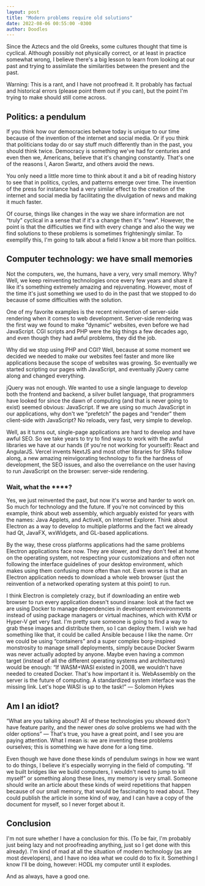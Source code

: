 ```yaml
---
layout: post
title: "Modern problems require old solutions"
date: 2022-08-06 00:55:00 -0300
author: Doodles
---
```


Since the Aztecs and the old Greeks, some cultures thought that time is cyclical. Although possibly not physically correct, or at least in practice somewhat wrong, I believe there's a big lesson to learn from looking at our past and trying to assimilate the similarities between the present and the past.

Warning: This is a rant, and I have not proofread it. It probably has factual and historical errors (please point them out if you can), but the point I'm trying to make should still come across.

## Politics: a pendulum

If you think how our democracies behave today is unique to our time because of the invention of the internet and social media. Or if you think that politicians today do or say stuff much differently than in the past, you should think twice. Democracy is something we've had for centuries and even then we, Americans, believe that it's changing constantly. That's one of the reasons I, Aaron Swartz, and others avoid the news.

You only need a little more time to think about it and a bit of reading history to see that in politics, cycles, and patterns emerge over time. The invention of the press for instance had a very similar effect to the creation of the internet and social media by facilitating the divulgation of news and making it much faster.

Of course, things like changes in the way we share information are not “truly” cyclical in a sense that if it's a change then it's “new”. However, the point is that the difficulties we find with every change and also the way we find solutions to these problems is sometimes frighteningly similar. To exemplify this, I'm going to talk about a field I know a bit more than politics.

## Computer technology: we have small memories

Not the computers, we, the humans, have a very, very small memory. Why? Well, we keep reinventing technologies once every few years and share it like it's something extremely amazing and rejuvenating. However, most of the time it's just something we used to do in the past that we stopped to do because of some difficulties with the solution.

One of my favorite examples is the recent reinvention of server-side rendering when it comes to web development. Server-side rendering was the first way we found to make “dynamic” websites, even before we had JavaScript. CGI scripts and PHP were the big things a few decades ago, and even though they had awful problems, they did the job.

Why did we stop using PHP and CGI? Well, because at some moment we decided we needed to make our websites feel faster and more like applications because the scope of websites was growing. So eventually we started scripting our pages with JavaScript, and eventually jQuery came along and changed everything.

jQuery was not enough. We wanted to use a single language to develop both the frontend and backend, a silver bullet language, that programmers have looked for since the dawn of computing (and that is never going to exist) seemed obvious: JavaScript. If we are using so much JavaScript in our applications, why don't we “prefetch” the pages and “render” them client-side with JavaScript? No reloads, very fast, very simple to develop.

Well, as it turns out, single-page applications are hard to develop and have awful SEO. So we take years to try to find ways to work with the awful libraries we have at our hands (if you're not working for yourself): React and AngularJS. Vercel invents NextJS and most other libraries for SPAs follow along, a new amazing reinvigorating technology to fix the hardness of development, the SEO issues, and also the overreliance on the user having to run JavaScript on the browser: server-side rendering.

### Wait, what the \*\*\*\*?

Yes, we just reinvented the past, but now it's worse and harder to work on. So much for technology and the future. If you're not convinced by this example, think about web assembly, which arguably existed for years with the names: Java Applets, and ActiveX, on Internet Explorer. Think about Electron as a way to develop to multiple platforms and the fact we already had Qt, JavaFX, wxWidgets, and GL-based applications.

By the way, these cross platforms applications had the same problems Electron applications face now. They are slower, and they don't feel at home on the operating system, not respecting your customizations and often not following the interface guidelines of your desktop environment, which makes using them confusing more often than not. Even worse is that an Electron application needs to download a whole web browser (just the reinvention of a networked operating system at this point) to run.

I think Electron is completely crazy, but if downloading an entire web browser to run every application doesn't sound insane: look at the fact we are using Docker to manage dependencies in development environments instead of using package managers or virtual machines, which with KVM or Hyper-V get very fast.
I'm pretty sure someone is going to find a way to grab these images and distribute them, so I can deploy them. I wish we had something like that, it could be called Ansible because I like the name. Orr we could be using “containers” and a super complex borg-inspired monstrosity to manage small deployments, simply because Docker Swarm was never actually adopted by anyone.
Maybe even having a common target (instead of all the different operating systems and architectures) would be enough: “If WASM+WASI existed in 2008, we wouldn't have needed to created Docker. That's how important it is. WebAssembly on the server is the future of computing. A standardized system interface was the missing link. Let's hope WASI is up to the task!” — Solomon Hykes

## Am I an idiot?

“What are you talking about? All of these technologies you showed don't have feature parity, and the newer ones _do_ solve problems we had with the older options” — That's true, you have a great point, and I see you are paying attention. What I mean is: we are inventing these problems ourselves; this is something we have done for a long time.

Even though we have done these kinds of pendulum swings in how we want to do things, I believe it's especially worrying in the field of computing. “If we built bridges like we build computers, I wouldn't need to jump to kill myself” or something along these lines, my memory is very small. Someone should write an article about these kinds of weird repetitions that happen because of our small memory, that would be fascinating to read about. They could publish the article in some kind of way, and I can have a copy of the document for myself, so I never forget about it.

## Conclusion

I'm not sure whether I have a conclusion for this. (To be fair, I'm probably just being lazy and not proofreading anything, just so I get done with this already). I'm kind of mad at all the situation of modern technology (as are most developers), and I have no idea what we could do to fix it. Something I know I'll be doing, however: HODL my computer until it explodes.

And as always, have a good one.
